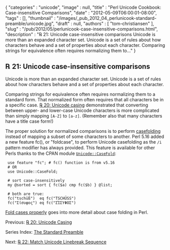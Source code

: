 {
   "categories" : "unicode",
   "image" : null,
   "title" : "Perl Unicode Cookbook: Case-insensitive Comparisons",
   "date" : "2012-05-09T06:00:01-08:00",
   "tags" : [],
   "thumbnail" : "/images/_pub_2012_04_perlunicook-standard-preamble/unicode.jpg",
   "draft" : null,
   "authors" : [
      "tom-christiansen"
   ],
   "slug" : "/pub/2012/05/perlunicook-case-insensitive-comparisons.html",
   "description" : "℞ 21: Unicode case-insensitive comparisons Unicode is more than an expanded character set. Unicode is a set of rules about how characters behave and a set of properties about each character. Comparing strings for equivalence often requires normalizing them to..."
}



℞ 21: Unicode case-insensitive comparisons
------------------------------------------

Unicode is more than an expanded character set. Unicode is a set of rules about how characters behave and a set of properties about each character.

Comparing strings for equivalence often requires normalizing them to a standard form. That normalized form often requires that all characters be in a specific case. [℞ 20: Unicode casing](/pub/2012/05/perl-unicook-unicode-casing.html) demonstrated that converting between upper- and lower-case Unicode characters is more complicated than simply mapping `[A-Z]` to `[a-z]`. (Remember also that many characters have a title case form!)

The proper solution for normalized comparisons is to perform [casefolding](http://www.w3.org/International/wiki/Case_folding) instead of mapping a subset of some characters to another. Perl 5.16 added a new feature fc(), or "foldcase", to perform Unicode casefolding as the `/i` pattern modiﬁer has always provided. This feature is available for other Perls thanks to the CPAN module [`Unicode::CaseFold`](https://metacpan.org/pod/Unicode::CaseFold):

     use feature "fc"; # fc() function is from v5.16
     # OR
     use Unicode::CaseFold;

     # sort case-insensitively
     my @sorted = sort { fc($a) cmp fc($b) } @list;

     # both are true:
     fc("tschüß")  eq fc("TSCHÜSS")
     fc("Σίσυφος") eq fc("ΣΊΣΥΦΟΣ")

[Fold cases properly](http://www.effectiveperlprogramming.com/blog/1507) goes into more detail about case folding in Perl.

Previous: [℞ 20: Unicode Casing](/pub/2012/05/perl-unicook-unicode-casing.html)

Series Index: [The Standard Preamble](/pub/2012/04/perlunicook-standard-preamble.html)

Next: [℞ 22: Match Unicode Linebreak Sequence](/pub/2012/05/perlunicook-match-unicode-linebreak-sequence.html)
